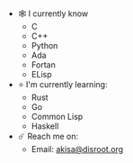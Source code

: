 - 🕸 I currently know
	- C
	- C++
	- Python
	- Ada
	- Fortan
	- ELisp
- ⭐️ I'm currently learning:
	- Rust
	- Go
	- Common Lisp
	- Haskell
- ☄️  Reach me on:
	- Email: akisa@disroot.org
